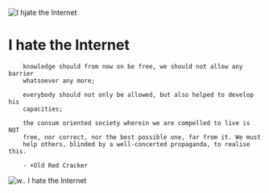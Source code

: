 ![I hjate the Internet](http://hylic.org/img/wizar.png)

# I hate the Internet
        knowledge should from now on be free, we should not allow any barrier 
        whatsoever any more;

        everybody should not only be allowed, but also helped to develop his 
        capacities;

        the consum oriented society wherein we are compelled to live is NOT 
        free, nor correct, nor the best possible one, far from it. We must 
        help others, blinded by a well-concerted propaganda, to realise this. 

        - +Old Red Cracker



<img src="https://hylic.org/img/cats.png" alt="w..">
I hate the Internet
